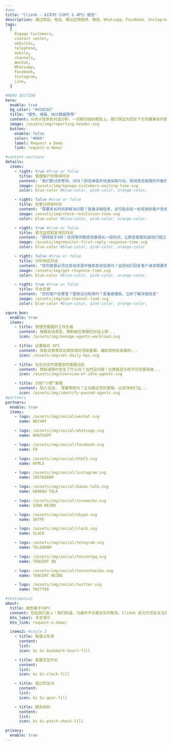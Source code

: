```yaml
---
#seo
title: "Clienk - AI实时（COPC & 4PS）报告"
description: 通过网站、电话、移动应用程序、微信、Whatsapp、Facebook、Instagram、Lazada、Shopee 和许多其他流行的消息传递应用程序等社交媒体渠道吸引客户。
tags:
  [
    Engage Customers,
    contact center,
    websites,
    telephone,
    mobile,
    channels,
    WeChat,
    Whatsapp,
    Facebook,
    Instagram,
    Line,
  ]

#HERO SECTION
hero:
  enable: true
  bg_color: "#418CD2"
  title: "报告、墙板、统计数据等等"
  content: 从统计信息到对话分析，一切都归结到报告上。我们保证为您在下次向董事会作报告前做好准备。复制 - 粘贴即可完成！
  image: /assets/img/reporting-header.svg
  button:
    enable: false
    color: "#000"
    label: Request a Demo
    link: request-a-demo/

#content-sections
details:
  items:
    - right: true #true or false
      title: 管理客户的等待时间
      content: "我们都讨厌等待，对吗？抓住峰值并快速采取行动，保持其他客服的平衡负载"
      image: /assets/img/manage-customers-waiting-time.svg
      color: blue-color #blue-color, pink-color, orange-color,

    - right: false #true or false
      title: 检查分辨率时间
      content: "需要多长时间来解决问题？查看详细信息，这可能会有一些有效的客户信息来改进您的产品和服务"
      image: /assets/img/check-resolution-time.svg
      color: blue-color #blue-color, pink-color, orange-color,

    - right: true #true or false
      title: 首次监控回复响应时间
      content: "保持低于5秒！任何等待都感觉像很长一段时间，让那些客服知道他们错过了哪个目标"
      image: /assets/img/monitor-first-reply-response-time.svg
      color: blue-color #blue-color, pink-color, orange-color

    - right: false #true or false
      title: 分析响应时间
      content: "您的客服必须在其他资源中搜索其他信息吗？监视他们回复客户请求需要多长时间。时间就是金钱！"
      image: /assets/img/get-response-time.svg
      color: blue-color #blue-color, pink-color, orange-color,

    - right: true #true or false
      title: 平台负载
      content: "您的客户在哪里？营销活动有效吗？查看直播板，立即了解详细信息"
      image: /assets/img/see-channel-load.svg
      color: blue-color #blue-color, pink-color, orange-color,

squre_box:
  enable: true
  items:
    - title: 管理您客服的工作负载
      content: 根据会话类型，限制每位客服的对话上限...
      icon: /assets/img/manage-agents-workload.svg

    - title: 设置每日 KPI
      content: 奖励日常表现出类拔萃的顶级客服。激励其他在发展的...
      icon: /assets/img/set-daily-kpi.svg

    - title: 在后台实时掌握您的客服动态
      content: 想知道随时发生了什么吗？当然没问题！仪表板显示的不仅仅是简单...
      icon: /assets/img/overview-of-idle-agents.svg

    - title: 识别“小憩”客服
      content: 陷入谈话， 需要帮助吗？主动接近您的客服，以支持他们当...
      icon: /assets/img/identify-paused-agents.svg
#partners
partners:
  enable: true
  items:
    - logo: /assets/img/social/wechat.svg
      name: WECHAT

    - logo: /assets/img/social/whatsapp.svg
      name: WHATSAPP

    - logo: /assets/img/social/facebook.svg
      name: FB

    - logo: /assets/img/social/html5.svg
      name: HTML5

    - logo: /assets/img/social/instagram.svg
      name: INSTAGRAM

    - logo: /assets/img/social/kakao-talk.svg
      name: KAOKAO TALK

    - logo: /assets/img/social/sinaweibo.svg
      name: SINA WEIBO

    - logo: /assets/img/social/skype.svg
      name: SKYPE

    - logo: /assets/img/social/slack.svg
      name: SLACK

    - logo: /assets/img/social/telegram.svg
      name: TELEGRAM

    - logo: /assets/img/social/tencentqq.svg
      name: TENCENT QQ

    - logo: /assets/img/social/tencentweibo.svg
      name: TENCENT WEIBO

    - logo: /assets/img/social/twitter.svg
      name: TWITTER

#testimonial
about:
  title: 报告基于COPC
  content: 包在我们身上！我们知道，沟通并不总是在实时聊天。Clienk 还允许您在关注您社交媒体评论的同时，无需使用任何其他工具的情况下，询问您客户的反馈
  btn_label: 寻求演示
  btn_link: request-a-demo/

  items2: #style 2
    - title: 客服占有率
      content:
      list:
      icon: bi bi-bookmark-heart-fill

    - title: 客服交互时长
      content:
      list:
      icon: bi bi-clock-fill

    - title: 错过的互动
      content:
      list:
      icon: bi bi-gear-fill

    - title: 服务级别
      content:
      list:
      icon: bi bi-patch-check-fill

privacy:
  enable: true
---
```

